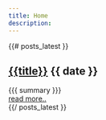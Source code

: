 ```yaml
---
title: Home
description:
---
```

{{# posts_latest }}
  <article class="art-post art-article">
    <h2 class="art-postheader"><a href="{{url}}">{{title}}</a> <span class="date">{{ date }}</span></h2>
    <div class="art-postcontent art-postcontent-0 clearfix">
      {{{ summary }}}
      <div class="more">
        <a href="{{url}}" class="art-button">read more..</a>
      </div>
    </div>
  </article>
{{/ posts_latest }}
